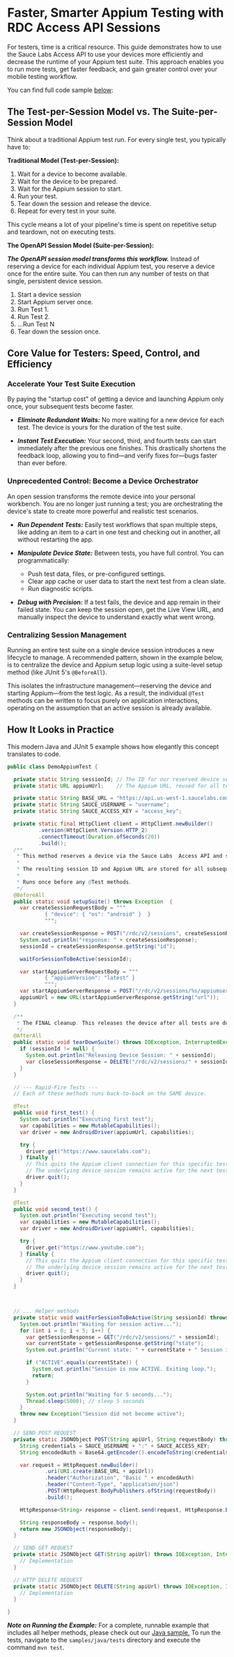 # Faster, Smarter Appium Testing with RDC Access API Sessions

For testers, time is a critical resource. This guide demonstrates how to use the Sauce Labs Access API to use your devices more efficiently 
and decrease the runtime of your Appium test suite. This approach enables you to run more tests, get faster feedback, and gain greater 
control over your mobile testing workflow.

You can find full code sample [below](./SAUCE_LABS_HOSTED_APPIUM.md#How-It-Looks-in-Practice):

## The Test-per-Session Model vs. The Suite-per-Session Model

Think about a traditional Appium test run. For every single test, you typically have to:

**Traditional Model (Test-per-Session):**
1. Wait for a device to become available.
2. Wait for the device to be prepared.
3. Wait for the Appium session to start.
4. Run your test.
5. Tear down the session and release the device.
6. Repeat for every test in your suite.

This cycle means a lot of your pipeline's time is spent on repetitive setup and teardown, not on executing tests.

**The OpenAPI Session Model (Suite-per-Session):**

***The OpenAPI session model transforms this workflow.*** Instead of reserving a device for each individual Appium test, you reserve a 
device once for the entire suite. You can then run any number of tests on that single, persistent device session.

1. Start a device session
2. Start Appium server once.
3. Run Test 1.
4. Run Test 2.
5. ...Run Test N
6. Tear down the session once.


## Core Value for Testers: Speed, Control, and Efficiency

### Accelerate Your Test Suite Execution
By paying the "startup cost" of getting a device and launching Appium only once, your subsequent tests become faster.

* ***Eliminate Redundant Waits:*** No more waiting for a new device for each test. The device is yours for the duration of
  the test suite.

* ***Instant Test Execution:*** Your second, third, and fourth tests can start immediately after the previous one finishes.
  This drastically shortens the feedback loop, allowing you to find—and verify fixes for—bugs faster than ever before.

### Unprecedented Control: Become a Device Orchestrator
An open session transforms the remote device into your personal workbench. You are no longer just running a test;
you are orchestrating the device's state to create more powerful and realistic test scenarios.

* ***Run Dependent Tests:*** Easily test workflows that span multiple steps, like adding an item to a cart in one test and
  checking out in another, all without restarting the app.

* ***Manipulate Device State:*** Between tests, you have full control. You can programmatically:
  * Push test data, files, or pre-configured settings.
  * Clear app cache or user data to start the next test from a clean slate.
  * Run diagnostic scripts.

* ***Debug with Precision:*** If a test fails, the device and app remain in their failed state. You can keep the session
  open, get the Live View URL, and manually inspect the device to understand exactly what went wrong.

### Centralizing Session Management

Running an entire test suite on a single device session introduces a new lifecycle to manage. A recommended pattern, shown in the example 
below, is to centralize the device and Appium setup logic using a suite-level setup method (like JUnit 5's `@BeforeAll`).

This isolates the infrastructure management—reserving the device and starting Appium—from the test logic. As a result, 
the individual `@Test` methods can be written to focus purely on application interactions, operating on the assumption 
that an active session is already available.

## How It Looks in Practice
This modern Java and JUnit 5 example shows how elegantly this concept translates to code.

```java
public class DemoAppiumTest {

  private static String sessionId; // The ID for our reserved device session
  private static URL appiumUrl;    // The Appium URL, reused for all tests

  private static String BASE_URL = "https://api.us-west-1.saucelabs.com";
  private static String SAUCE_USERNAME = "username";
  private static String SAUCE_ACCESS_KEY = "access_key";

  private static final HttpClient client = HttpClient.newBuilder()
          .version(HttpClient.Version.HTTP_2)
          .connectTimeout(Duration.ofSeconds(20))
          .build();
  /**
   * This method reserves a device via the Sauce Labs  Access API and starts a persistent Appium server for that device.
   *
   * The resulting session ID and Appium URL are stored for all subsequent tests.
   *
   * Runs once before any @Test methods.
   */
  @BeforeAll
  public static void setupSuite() throws Exception  {
    var createSessionRequestBody = """
            { "device": { "os": "android" }  }
            """;

    var createSessionResponse = POST("/rdc/v2/sessions", createSessionRequestBody);
    System.out.println("response: " + createSessionResponse);
    sessionId = createSessionResponse.getString("id");

    waitForSessionToBeActive(sessionId);

    var startAppiumServerRequestBody = """
            { "appiumVersion": "latest" }
            """;
    var startAppiumServerResponse = POST("/rdc/v2/sessions/%s/appiumserver".formatted(sessionId), startAppiumServerRequestBody);
    appiumUrl = new URL(startAppiumServerResponse.getString("url"));
  }

  /**
   * The FINAL cleanup. This releases the device after all tests are done.
   */
  @AfterAll
  public static void tearDownSuite() throws IOException, InterruptedException {
    if (sessionId != null) {
      System.out.println("Releasing Device Session: " + sessionId);
      var closeSessionResponse = DELETE("/rdc/v2/sessions/" + sessionId);
    }
  }

  // --- Rapid-Fire Tests ---
  // Each of these methods runs back-to-back on the SAME device.

  @Test
  public void first_test() {
    System.out.println("Executing first test");
    var capabilities = new MutableCapabilities();
    var driver = new AndroidDriver(appiumUrl, capabilities);

    try {
      driver.get("https://www.saucelabs.com");
    } finally {
      // This quits the Appium client connection for this specific test.
      // The underlying device session remains active for the next test.
      driver.quit();
    }
  }

  @Test
  public void second_test() {
    System.out.println("Executing second test");
    var capabilities = new MutableCapabilities();
    var driver = new AndroidDriver(appiumUrl, capabilities);

    try {
      driver.get("https://www.youtube.com");
    } finally {
      // This quits the Appium client connection for this specific test.
      // The underlying device session remains active for the next test.
      driver.quit();
    }
  }



  // ... Helper methods
  private static void waitForSessionToBeActive(String sessionId) throws Exception {
    System.out.println("Waiting for session active...");
    for (int i = 0; i < 5; i++) {
      var getSessionResponse = GET("/rdc/v2/sessions/" + sessionId);
      var currentState = getSessionResponse.getString("state");
      System.out.println("Current state: " + currentState + " Session info: " + getSessionResponse);

      if ("ACTIVE".equals(currentState)) {
        System.out.println("Session is now ACTIVE. Exiting loop.");
        return;
      }

      System.out.println("Waiting for 5 seconds...");
      Thread.sleep(5000); // sleep 5 seconds
    }
    throw new Exception("Session did not become active");
  }

  // SEND POST REQUEST
  private static JSONObject POST(String apiUrl, String requestBody) throws IOException, InterruptedException {
    String credentials = SAUCE_USERNAME + ":" + SAUCE_ACCESS_KEY;
    String encodedAuth = Base64.getEncoder().encodeToString(credentials.getBytes());

    var request = HttpRequest.newBuilder()
            .uri(URI.create(BASE_URL + apiUrl))
            .header("Authorization", "Basic " + encodedAuth)
            .header("Content-Type", "application/json")
            .POST(HttpRequest.BodyPublishers.ofString(requestBody))
            .build();

    HttpResponse<String> response = client.send(request, HttpResponse.BodyHandlers.ofString());

    String responseBody = response.body();
    return new JSONObject(responseBody);
  }

  // SEND GET REQUEST
  private static JSONObject GET(String apiUrl) throws IOException, InterruptedException {
    // Implementation
  }

  // HTTP DELETE REQUEST
  private static JSONObject DELETE(String apiUrl) throws IOException, InterruptedException {
    // Implementation
  }

}
```

***Note on Running the Example:*** For a complete, runnable example that includes all helper methods, please check out our [Java sample.](./samples/java/demo) 
To run the tests, navigate to the `samples/java/tests` directory and execute the command `mvn test`.